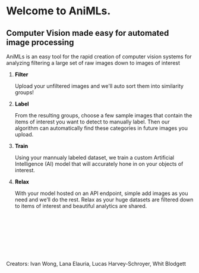 # Welcome to AniMLs.
## Computer Vision made easy for automated image processing

AniMLs is an easy tool for the rapid creation of computer vision systems for analyzing filtering a large set of raw images down to images of interest

1. <span style="color:black"> **Filter**</span>


    Upload your unfiltered images and we'll auto sort them into similarity groups!

2. <span style="color:black"> **Label**</span>

    From the resulting groups, choose a few sample images that contain the items of interest you want to detect to manually label. Then our algorithm can automatically find these categories in future images you upload.

3. <span style="color:black"> **Train**</span>

    Using your mannualy labeled dataset, we train a custom Artificial Intelligence (AI) model that will accurately hone in on your objects of interest.

4. <span style="color:black"> **Relax**</span>

    With your model hosted on an API endpoint, simple add images as you need and we’ll do the rest. Relax as your huge datasets are filtered down to items of interest and beautiful analytics are shared.


&nbsp;

&nbsp;

&nbsp;

&nbsp;

   
Creators:
Ivan Wong,
Lana Elauria,
Lucas Harvey-Schroyer,
Whit Blodgett

